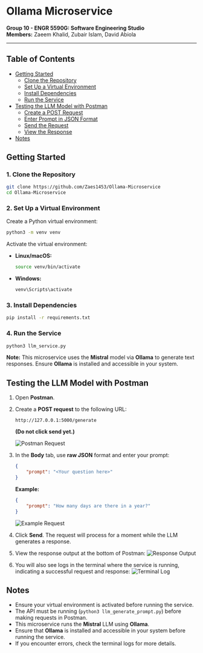 # Ollama Microservice

**Group 10 - ENGR 5590G: Software Engineering Studio**  
**Members:** Zaeem Khalid, Zubair Islam, David Abiola

---
## Table of Contents
- [Getting Started](#getting-started)
  - [Clone the Repository](#1-clone-the-repository)
  - [Set Up a Virtual Environment](#2-set-up-a-virtual-environment)
  - [Install Dependencies](#3-install-dependencies)
  - [Run the Service](#4-run-the-service)
- [Testing the LLM Model with Postman](#testing-the-llm-model-with-postman)
  - [Create a POST Request](#1-create-a-post-request)
  - [Enter Prompt in JSON Format](#2-enter-prompt-in-json-format)
  - [Send the Request](#3-send-the-request)
  - [View the Response](#4-view-the-response)
- [Notes](#notes)

## Getting Started

### 1. Clone the Repository
```sh
git clone https://github.com/Zaes1453/Ollama-Microservice
cd Ollama-Microservice
```

### 2. Set Up a Virtual Environment
Create a Python virtual environment:
```sh
python3 -m venv venv
```

Activate the virtual environment:
- **Linux/macOS:**
  ```sh
  source venv/bin/activate
  ```
- **Windows:**
  ```sh
  venv\Scripts\activate
  ```

### 3. Install Dependencies
```sh
pip install -r requirements.txt
```

### 4. Run the Service
```sh
python3 llm_service.py
```

**Note:** This microservice uses the **Mistral** model via **Ollama** to generate text responses. Ensure **Ollama** is installed and accessible in your system.

## Testing the LLM Model with Postman

1. Open **Postman**.
2. Create a **POST request** to the following URL:
   ```
   http://127.0.0.1:5000/generate
   ```
   **(Do not click send yet.)**

   ![Postman Request](https://github.com/user-attachments/assets/72daa609-b6a2-41b4-a032-fa548ba2fd9c)

3. In the **Body** tab, use **raw JSON** format and enter your prompt:
   ```json
   {
       "prompt": "<Your question here>"
   }
   ```
   **Example:**
   ```json
   {
       "prompt": "How many days are there in a year?"
   }
   ```
   ![Example Request](https://github.com/user-attachments/assets/864d74cc-4f4a-4b72-9671-0889cab0c555)

4. Click **Send**. The request will process for a moment while the LLM generates a response.

5. View the response output at the bottom of Postman:
   ![Response Output](https://github.com/user-attachments/assets/f68c3a17-2821-486e-8f24-34184b693a9a)

6. You will also see logs in the terminal where the service is running, indicating a successful request and response:
   ![Terminal Log](https://github.com/user-attachments/assets/e20e7724-3ac1-483c-ad56-e7a380a2f431)

## Notes
- Ensure your virtual environment is activated before running the service.
- The API must be running (`python3 llm_generate_prompt.py`) before making requests in Postman.
- This microservice runs the **Mistral** LLM using **Ollama**.
- Ensure that **Ollama** is installed and accessible in your system before running the service.
- If you encounter errors, check the terminal logs for more details.
